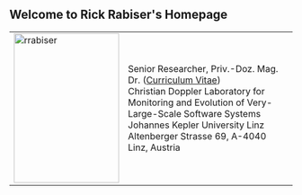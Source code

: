 ## Welcome to Rick Rabiser's Homepage

|   |  |
| ------------- | ------------- |
| <img src="https://raw.githubusercontent.com/RickRabiser/rickrepo/master/assets/rabiser.jpg" alt="rrabiser" width="187" height="266">  | Senior Researcher, Priv.-Doz. Mag. Dr. ([Curriculum Vitae](https://github.com/RickRabiser/rickrepo/blob/master/CVRR_Web.pdf))  <br/>Christian Doppler Laboratory for Monitoring and Evolution of Very-Large-Scale Software Systems<br/>Johannes Kepler University Linz<br/> Altenberger Strasse 69, A-4040 Linz, Austria |
